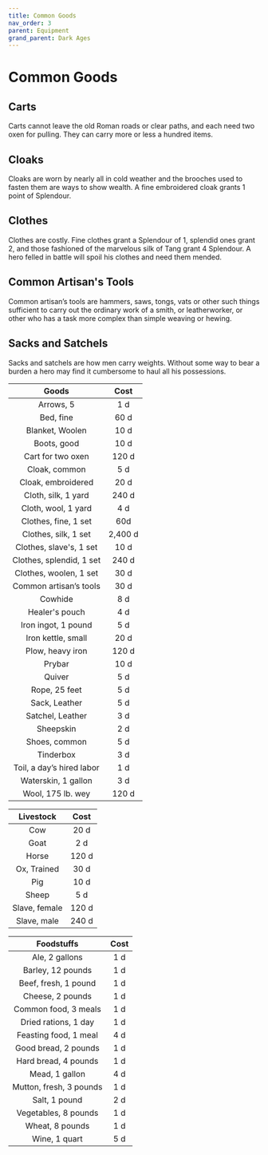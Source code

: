 ```yaml
---
title: Common Goods
nav_order: 3
parent: Equipment
grand_parent: Dark Ages
---
```


# Common Goods

## Carts
Carts cannot leave the old Roman roads or clear paths, and each need two oxen for pulling. They can carry more or less a hundred items.

## Cloaks
Cloaks are worn by nearly all in cold weather and the brooches used to fasten them are ways to show wealth. A fine embroidered cloak grants 1 point of Splendour.

## Clothes
Clothes are costly. Fine clothes grant a Splendour of 1, splendid ones grant 2, and those fashioned of the marvelous silk of Tang grant 4 Splendour. A hero felled in battle will spoil his clothes and need them mended.

## Common Artisan's Tools
Common artisan’s tools are hammers, saws, tongs, vats or other such things sufficient to carry out the ordinary work of a smith, or leatherworker, or other who has a task more complex than simple weaving or hewing.

## Sacks and Satchels 
Sacks and satchels are how men carry weights. Without some way to bear a burden a hero may find it cumbersome to haul all his possessions.

| Goods | Cost |
|:-----:|:----:|
| Arrows, 5 | 1 d |
| Bed, fine | 60 d |
| Blanket, Woolen | 10 d |
| Boots, good | 10 d |
| Cart for two oxen | 120 d |
| Cloak, common | 5 d |
| Cloak, embroidered | 20 d |
| Cloth, silk, 1 yard | 240 d |
| Cloth, wool, 1 yard | 4 d |
| Clothes, fine, 1 set | 60d |
| Clothes, silk, 1 set | 2,400 d |
| Clothes, slave's, 1 set | 10 d |
| Clothes, splendid, 1 set | 240 d |
| Clothes, woolen, 1 set | 30 d |
| Common artisan’s tools | 30 d |
| Cowhide | 8 d |
| Healer's pouch | 4 d |
| Iron ingot, 1 pound | 5 d |
| Iron kettle, small | 20 d |
| Plow, heavy iron | 120 d |
| Prybar | 10 d |
| Quiver | 5 d |
| Rope, 25 feet | 5 d |
| Sack, Leather | 5 d |
| Satchel, Leather | 3 d |
| Sheepskin | 2 d |
| Shoes, common | 5 d |
| Tinderbox | 3 d |
| Toil, a day’s hired labor | 1 d |
| Waterskin, 1 gallon | 3 d |
| Wool, 175 lb. wey | 120 d |

| Livestock | Cost |
|:---------:|:----:|
| Cow | 20 d |
| Goat | 2 d |
| Horse | 120 d |
| Ox, Trained | 30 d |
| Pig | 10 d |
| Sheep | 5 d |
| Slave, female | 120 d |
| Slave, male | 240 d |

| Foodstuffs | Cost |
|:----------:|:----:|
| Ale, 2 gallons | 1 d |
| Barley, 12 pounds | 1 d |
| Beef, fresh, 1 pound | 1 d |
| Cheese, 2 pounds | 1 d |
| Common food, 3 meals | 1 d |
| Dried rations, 1 day | 1 d |
| Feasting food, 1 meal | 4 d |
| Good bread, 2 pounds | 1 d |
| Hard bread, 4 pounds | 1 d |
| Mead, 1 gallon | 4 d |
| Mutton, fresh, 3 pounds | 1 d |
| Salt, 1 pound | 2 d |
| Vegetables, 8 pounds | 1 d |
| Wheat, 8 pounds | 1 d |
| Wine, 1 quart | 5 d |
